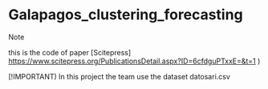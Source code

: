 # Galapagos_clustering_forecasting
>[!NOTE]
>this is the code of paper [Scitepress] https://www.scitepress.org/PublicationsDetail.aspx?ID=6cfdguPTxxE=&t=1
)
>
>[!IMPORTANT)
>In this project the team use the dataset datosari.csv
